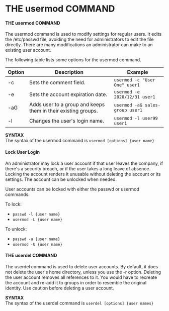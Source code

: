 # THE usermod COMMAND

#### **THE usermod COMMAND**

The usermod command is used to modify settings for regular users. It edits the /etc/passwd file, avoiding the need for administrators to edit the file directly. There are many modifications an administrator can make to an existing user account.

The following table lists some options for the usermod command.

Option | Description | Example
------- | ------- | -------
\-c | Sets the comment field. | `usermod -c "User One" user1`
\-e | Sets the account expiration date. | `usermod -e 2020/12/31 user1`
\-aG | Adds user to a group and keeps them in their existing groups. | `usermod -aG sales-group user1`
\-l | Changes the user's login name. | `usermod -l user99 user1`

  
**SYNTAX**  
The syntax of the usermod command is `usermod [options] {user name}`

#### **Lock User Login**

An administrator may lock a user account if that user leaves the company, if there's a security breach, or if the user takes a long leave of absence. Locking the account renders it unusable without deleting the account or its settings. The account can be unlocked when needed.

User accounts can be locked with either the passwd or usermod commands.

To lock:

-   `passwd -l {user name}`
-   `usermod -L {user name}`

To unlock:

-   `passwd -u {user name}`
-   `usermod -U {user name}`

#### **THE userdel COMMAND**

The userdel command is used to delete user accounts. By default, it does not delete the user's home directory, unless you use the -r option. Deleting the user account removes all references to it. You would have to recreate the account and re-add it to groups in order to resemble the original identity. Use caution before deleting a user account.

**SYNTAX**  
The syntax of the userdel command is `userdel [options] {user names}`